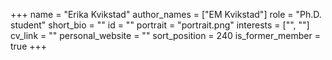 +++
name = "Erika Kvikstad"
author_names = ["EM Kvikstad"]
role = "Ph.D. student"
short_bio = ""
id = ""
portrait = "portrait.png"
interests = ["", ""]
cv_link = ""
personal_website = ""
sort_position = 240
is_former_member = true
+++


